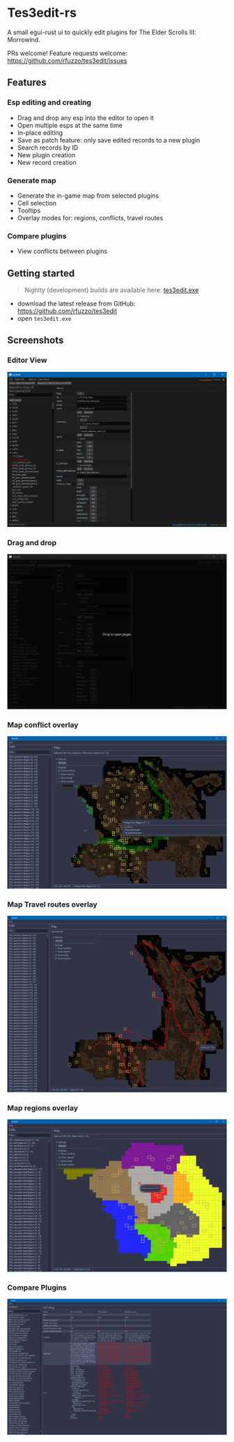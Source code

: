 # Tes3edit-rs

A small egui-rust ui to quickly edit plugins for The Elder Scrolls III: Morrowind.

PRs welcome! Feature requests welcome: <https://github.com/rfuzzo/tes3edit/issues>

## Features

### Esp editing and creating

- Drag and drop any esp into the editor to open it
- Open multiple esps at the same time
- In-place editing
- Save as patch feature: only save edited records to a new plugin
- Search records by ID
- New plugin creation
- New record creation

### Generate map

- Generate the in-game map from selected plugins
- Cell selection
- Tooltips
- Overlay modes for: regions, conflicts, travel routes

### Compare plugins

- View conflicts between plugins

## Getting started

> Nighlty (development) builds are available here: [tes3edit.exe](tes3edit.exe)

- download the latest release from GitHub: <https://github.com/rfuzzo/tes3edit>
- open `tes3edit.exe`

## Screenshots

### Editor View

![Editor View](/assets/editor.png)

### Drag and drop

![Drag and drop](/assets/drag_drop.png)

### Map conflict overlay

![Conflicts](/assets/map_conflicts.png)

### Map Travel routes overlay

![Travel](/assets/map_01.png)

### Map regions overlay

![Regions](/assets/map_regions.png)

### Compare Plugins

![Regions](/assets/conflicts_01.png)
